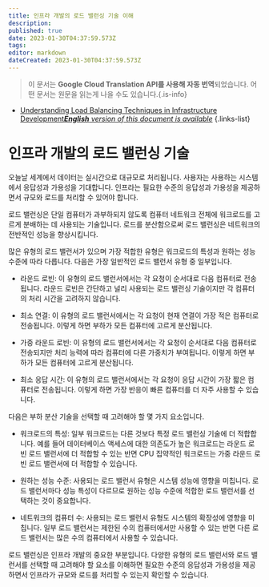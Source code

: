 ```yaml
---
title: 인프라 개발의 로드 밸런싱 기술 이해
description: 
published: true
date: 2023-01-30T04:37:59.573Z
tags: 
editor: markdown
dateCreated: 2023-01-30T04:37:59.573Z
---
```


> 이 문서는 **Google Cloud Translation API를 사용해 자동 번역**되었습니다.
어떤 문서는 원문을 읽는게 나을 수도 있습니다.{.is-info}
- [Understanding Load Balancing Techniques in Infrastructure Development***English** version of this document is available*](/en/Knowledge-base/Backend/understanding-load-balancing-techniques-in-infrastructure-development)
{.links-list}


# 인프라 개발의 로드 밸런싱 기술

오늘날 세계에서 데이터는 실시간으로 대규모로 처리됩니다. 사용자는 사용하는 시스템에서 응답성과 가용성을 기대합니다. 인프라는 필요한 수준의 응답성과 가용성을 제공하면서 규모와 로드를 처리할 수 있어야 합니다.

로드 밸런싱은 단일 컴퓨터가 과부하되지 않도록 컴퓨터 네트워크 전체에 워크로드를 고르게 분배하는 데 사용되는 기술입니다. 로드를 분산함으로써 로드 밸런싱은 네트워크의 전반적인 성능을 향상시킵니다.

많은 유형의 로드 밸런서가 있으며 가장 적합한 유형은 워크로드의 특성과 원하는 성능 수준에 따라 다릅니다. 다음은 가장 일반적인 로드 밸런서 유형 중 일부입니다.

* 라운드 로빈: 이 유형의 로드 밸런서에서는 각 요청이 순서대로 다음 컴퓨터로 전송됩니다. 라운드 로빈은 간단하고 널리 사용되는 로드 밸런싱 기술이지만 각 컴퓨터의 처리 시간을 고려하지 않습니다.

* 최소 연결: 이 유형의 로드 밸런서에서는 각 요청이 현재 연결이 가장 적은 컴퓨터로 전송됩니다. 이렇게 하면 부하가 모든 컴퓨터에 고르게 분산됩니다.

* 가중 라운드 로빈: 이 유형의 로드 밸런서에서는 각 요청이 순서대로 다음 컴퓨터로 전송되지만 처리 능력에 따라 컴퓨터에 다른 가중치가 부여됩니다. 이렇게 하면 부하가 모든 컴퓨터에 고르게 분산됩니다.

* 최소 응답 시간: 이 유형의 로드 밸런서에서는 각 요청이 응답 시간이 가장 짧은 컴퓨터로 전송됩니다. 이렇게 하면 가장 반응이 빠른 컴퓨터를 더 자주 사용할 수 있습니다.

다음은 부하 분산 기술을 선택할 때 고려해야 할 몇 가지 요소입니다.

* 워크로드의 특성: 일부 워크로드는 다른 것보다 특정 로드 밸런싱 기술에 더 적합합니다. 예를 들어 데이터베이스 액세스에 대한 의존도가 높은 워크로드는 라운드 로빈 로드 밸런서에 더 적합할 수 있는 반면 CPU 집약적인 워크로드는 가중 라운드 로빈 로드 밸런서에 더 적합할 수 있습니다.

* 원하는 성능 수준: 사용되는 로드 밸런서 유형은 시스템 성능에 영향을 미칩니다. 로드 밸런서마다 성능 특성이 다르므로 원하는 성능 수준에 적합한 로드 밸런서를 선택하는 것이 중요합니다.

* 네트워크의 컴퓨터 수: 사용되는 로드 밸런서 유형도 시스템의 확장성에 영향을 미칩니다. 일부 로드 밸런서는 제한된 수의 컴퓨터에서만 사용할 수 있는 반면 다른 로드 밸런서는 많은 수의 컴퓨터에서 사용할 수 있습니다.

로드 밸런싱은 인프라 개발의 중요한 부분입니다. 다양한 유형의 로드 밸런서와 로드 밸런서를 선택할 때 고려해야 할 요소를 이해하면 필요한 수준의 응답성과 가용성을 제공하면서 인프라가 규모와 로드를 처리할 수 있는지 확인할 수 있습니다.